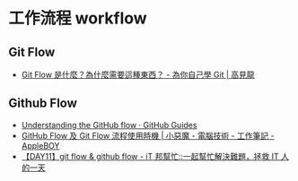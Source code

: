 # 工作流程 workflow

## Git Flow
* [Git Flow 是什麼？為什麼需要這種東西？ - 為你自己學 Git | 高見龍](https://gitbook.tw/chapters/gitflow/why-need-git-flow.html)

## Github Flow
* [Understanding the GitHub flow · GitHub Guides](https://guides.github.com/introduction/flow/)
* [GitHub Flow 及 Git Flow 流程使用時機 | 小惡魔 - 電腦技術 - 工作筆記 - AppleBOY](https://blog.wu-boy.com/2017/12/github-flow-vs-git-flow/comment-page-1/)
* [【DAY11】git flow & github flow - iT 邦幫忙::一起幫忙解決難題，拯救 IT 人的一天](https://ithelp.ithome.com.tw/articles/10194717)
